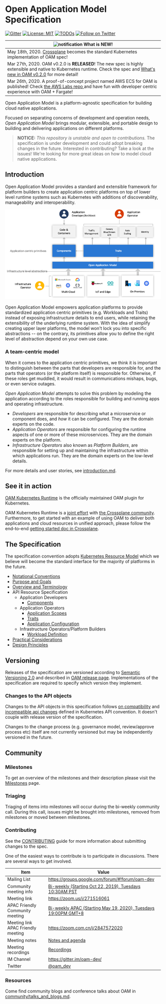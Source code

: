 # Open Application Model Specification

[![Gitter](https://badges.gitter.im/oam-dev/community.svg)](https://gitter.im/oam-devcommunity?utm_source=badge&utm_medium=badge&utm_campaign=pr-badge)
[![License: MIT](https://img.shields.io/badge/License-OWF-yellow)](https://github.com/oam-dev/spec/blob/master/LICENSE)
[![TODOs](https://badgen.net/https/api.tickgit.com/badgen/github.com/oam-dev/spec)](https://www.tickgit.com/browse?repo=github.com/oam-dev/spec)
[![Follow on Twitter](https://img.shields.io/twitter/follow/oam_dev.svg?style=social&logo=twitter)](https://twitter.com/intent/follow?screen_name=oam_dev)

|![notification](assets/bell-outline-badge.svg) What is NEW!|
|------------------|
|May 18th, 2020. [Crossplane](https://github.com/crossplane/crossplane) becomes the standard Kubernetes implementation of OAM spec!|
|Mar 27th, 2020. OAM v0.2.0 is **RELEASED**! The new spec is highly extensible and native to Kubernetes runtime. Check the spec and [What's new in OAM v0.2.0](https://speakerdeck.com/resouer/whats-new-in-oam-v1alpha2-spec) for more detail!|
|Mar 26th, 2020. A proof-of-concept project named AWS ECS for OAM is published! Check [the AWS Labs repo ](https://github.com/awslabs/amazon-ecs-for-open-application-model) and have fun with developer centric experience with OAM + Fargate!|

Open Application Model is a platform-agnostic specification for building cloud native applications.

Focused on separating concerns of development and operation needs, _Open Application Model_ brings modular, extensible, and portable design to building and delivering applications on different platforms.

> **NOTICE:** *This repository is unstable and open to contributions.* The specification is under development and could adopt breaking changes in the future. Interested in contributing? Take a look at the issues! We're looking for more great ideas on how to model cloud native applications.

## Introduction

Open Application Model provides a standard and extensible framework for platform builders to create application centric platforms on top of lower level runtime systems such as Kubernetes with additions of discoverability, manageability and interoperability. 

![How it works][how-it-works]

Open Application Model empowers application platforms to provide standardized application centric primitives (e.g. Workloads and Traits) instead of exposing infrastructure details to end users, while retaining the extensibility of the underlying runtime system. With the idea of simplify creating upper layer platforms, the model won't lock you into specific abstractions -- on the contrary, its primitives allow you to define the right level of abstraction depend on your own use case.

### A team-centric model

When it comes to the application centric primitives, we think it is important to distinguish between the parts that developers are responsible for, and the parts that operators (or the platform itself) is responsible for. Otherwise, if these roles get muddled, it would result in communications mishaps, bugs, or even service outages.

_Open Application Model_ attempts to solve this problem by modeling the application according to the
roles responsible for building and running apps and operating infrastructure.

* _Developers_ are responsible for describing what a microservice or component does,
  and _how_ it can be configured. They are the domain experts on the code.
* _Application Operators_ are responsible for configuring the runtime aspects of
  one or more of these microservices. They are the domain experts on the
  platform.
* _Infrastructure Operators_ also known as _Platform Builders_, are responsible for setting up and maintaining the
  infrastructure within which applications run. They are the domain
  experts on the low-level details.

For more details and user stories, see [introduction.md](./introduction.md).

## See it in action

[OAM Kubernetes Runtime](https://github.com/crossplane/oam-kubernetes-runtime) is the officially maintained OAM plugin for Kubernetes. 

OAM Kubernetes Runtime is a [joint effort](https://cloudblogs.microsoft.com/opensource/2020/05/27/open-application-model-oam-v1alpha2-crossplane/) with [the Crossplane community](https://github.com/crossplane/crossplane). Furthermore, to get started with an example of using OAM to deliver both applications and cloud resources in unified approach, please follow the end-to-end [getting started doc in Crossplane](https://crossplane.io/docs/v0.12/getting-started/run-applications.html).

## The Specification

The specification convention adopts [Kubernetes Resource Model](https://github.com/kubernetes/community/blob/master/contributors/design-proposals/architecture/resource-management.md) which we believe will become the standard interface for the majority of platforms in the future.

  - [Notational Conventions](notational_convention.md)
  - [Purpose and Goals](1.purpose_and_goals.md)
  - [Overview and Terminology](2.overview_and_terminology.md)
  - API Resource Specification
    - Application Developers
      - [Components](4.component.md)
    - Application Operators
      - [Application Scopes](5.application_scopes.md)
      - [Traits](6.traits.md)
      - [Application Configuration](7.application_configuration.md)
    - Infrastructure Operators/Platform Builders
      - [Workload Definition](3.workload.md)
  - [Practical Considerations](8.practical_considerations.md)
  - [Design Principles](9.design_principles.md)

## Versioning

Releases of the specification are versioned according to [Semantic Versioning 2.0](https://semver.org/spec/v2.0.0.html) and described in [OAM release page](https://github.com/oam-dev/spec/releases). Implementations of the specification are required to specify which version they implement.

### Changes to the API objects

Changes to the API objects in this specification follows [on compatibility](https://github.com/kubernetes/community/blob/master/contributors/devel/sig-architecture/api_changes.md#on-compatibility) and [incompatible api changes](https://github.com/kubernetes/community/blob/master/contributors/devel/sig-architecture/api_changes.md#incompatible-api-changes) defined in Kubernetes API convention. It doesn't couple with release version of the specification.

Changes to the change process (e.g. governance model, review/approve process etc) itself are not currently versioned but may be independently versioned in the future.


## Community

### Milestones

To get an overview of the milestones and their description please visit the [Milestones](https://github.com/oam-dev/spec/milestones) page. 

### Triaging 

Triaging of items into milestones will occur during the bi-weekly community call. During this call, issues might be brought into milestones, removed from milestones or moved between milestones. 

### Contributing

See the [CONTRIBUTING](CONTRIBUTING.md) guide for more information about submitting changes to the spec.

One of the easiest ways to contribute is to participate in discussions. There are several ways to get involved.

| Item        | Value  |
|---------------------|---|
| Mailing List | https://groups.google.com/forum/#!forum/oam-dev |
| Community meeting info | [Bi-weekly (Starting Oct 22, 2019), Tuesdays 10:30AM PST](https://calendar.google.com/calendar?cid=dDk5YThyNGIwOWJyYTJxajNlbWI0a2FvdGtAZ3JvdXAuY2FsZW5kYXIuZ29vZ2xlLmNvbQ)  |
| Meeting link | https://zoom.us/j/271516061 |
| APAC Friendly Community meeting | [Bi-weekly APAC (Starting May 19, 2020), Tuesdays 19:00PM GMT+8](https://calendar.google.com/calendar?cid=OGFhaDBxbjBqZDM0c25jamM5bmQ1OXZxajBAZ3JvdXAuY2FsZW5kYXIuZ29vZ2xlLmNvbQ) |
| Meeting link APAC Friendly meeting | https://zoom.com.cn/j/2847572020 |
| Meeting notes| [Notes and agenda](https://docs.google.com/document/d/1nqdFEyULekyksFHtFvgvFAYE-0AMHKoS3RMnaKsarjs) |
| Meeting recordings| [Recordings](https://drive.google.com/drive/folders/1yr5LSB8NkEYxzBL-R9D-z-UwVYx4luLe) |
| IM Channel      | https://gitter.im/oam-dev/ |
| Twitter      | [@oam_dev](https://twitter.com/oam_dev) |

[how-it-works]: assets/how-it-works.png

### Resources

Come find community blogs and conference talks about OAM in [community/talks_and_blogs.md](./community/talks_and_blogs.md).
